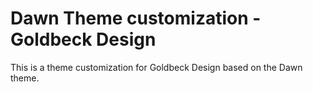 # Dawn Theme customization - Goldbeck Design

This is a theme customization for Goldbeck Design based on the Dawn theme. 

